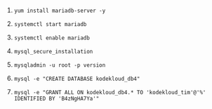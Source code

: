 1. `yum install mariadb-server -y`

2. `systemctl start mariadb`

3. `systemctl enable mariadb`

4. `mysql_secure_installation`

5. `mysqladmin -u root -p version`

6. `mysql -e "CREATE DATABASE kodekloud_db4"`

7. `mysql -e "GRANT ALL ON kodekloud_db4.* TO 'kodekloud_tim'@'%' IDENTIFIED BY 'B4zNgHA7Ya'"`